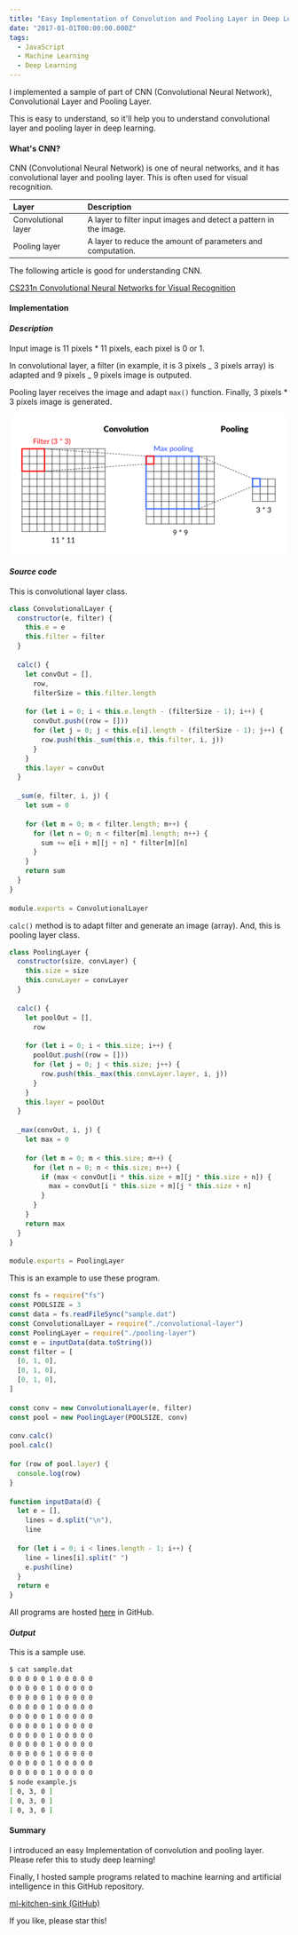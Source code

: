 ```yaml
---
title: "Easy Implementation of Convolution and Pooling Layer in Deep Learning"
date: "2017-01-01T00:00:00.000Z"
tags:
  - JavaScript
  - Machine Learning
  - Deep Learning
---
```


I implemented a sample of part of CNN (Convolutional Neural Network), Convolutional Layer and Pooling Layer.

This is easy to understand, so it'll help you to understand convolutional layer and pooling layer in deep learning.

#### **What's CNN?**

CNN (Convolutional Neural Network) is one of neural networks, and it has convolutional layer and pooling layer.
This is often used for visual recognition.

| Layer               | Description                                                       |
| :------------------ | :---------------------------------------------------------------- |
| Convolutional layer | A layer to filter input images and detect a pattern in the image. |
| Pooling layer       | A layer to reduce the amount of parameters and computation.       |

The following article is good for understanding CNN.

[CS231n Convolutional Neural Networks for Visual Recognition](http://cs231n.github.io/convolutional-networks/)

#### **Implementation**

#### _Description_

Input image is 11 pixels \* 11 pixels, each pixel is 0 or 1.

In convolutional layer, a filter (in example, it is 3 pixels _ 3 pixels array) is adapted and 9 pixels _ 9 pixels image is outputed.

Pooling layer receives the image and adapt `max()` function. Finally, 3 pixels \* 3 pixels image is generated.

![convolution-and-pooling](./2017-01-01-convolution-and-pooling.png)

#### _Source code_

This is convolutional layer class.

```js
class ConvolutionalLayer {
  constructor(e, filter) {
    this.e = e
    this.filter = filter
  }

  calc() {
    let convOut = [],
      row,
      filterSize = this.filter.length

    for (let i = 0; i < this.e.length - (filterSize - 1); i++) {
      convOut.push((row = []))
      for (let j = 0; j < this.e[i].length - (filterSize - 1); j++) {
        row.push(this._sum(this.e, this.filter, i, j))
      }
    }
    this.layer = convOut
  }

  _sum(e, filter, i, j) {
    let sum = 0

    for (let m = 0; m < filter.length; m++) {
      for (let n = 0; n < filter[m].length; n++) {
        sum += e[i + m][j + n] * filter[m][n]
      }
    }
    return sum
  }
}

module.exports = ConvolutionalLayer
```

`calc()` method is to adapt filter and generate an image (array).
And, this is pooling layer class.

```js
class PoolingLayer {
  constructor(size, convLayer) {
    this.size = size
    this.convLayer = convLayer
  }

  calc() {
    let poolOut = [],
      row

    for (let i = 0; i < this.size; i++) {
      poolOut.push((row = []))
      for (let j = 0; j < this.size; j++) {
        row.push(this._max(this.convLayer.layer, i, j))
      }
    }
    this.layer = poolOut
  }

  _max(convOut, i, j) {
    let max = 0

    for (let m = 0; m < this.size; m++) {
      for (let n = 0; n < this.size; n++) {
        if (max < convOut[i * this.size + m][j * this.size + n]) {
          max = convOut[i * this.size + m][j * this.size + n]
        }
      }
    }
    return max
  }
}

module.exports = PoolingLayer
```

This is an example to use these program.

```js
const fs = require("fs")
const POOLSIZE = 3
const data = fs.readFileSync("sample.dat")
const ConvolutionalLayer = require("./convolutional-layer")
const PoolingLayer = require("./pooling-layer")
const e = inputData(data.toString())
const filter = [
  [0, 1, 0],
  [0, 1, 0],
  [0, 1, 0],
]

const conv = new ConvolutionalLayer(e, filter)
const pool = new PoolingLayer(POOLSIZE, conv)

conv.calc()
pool.calc()

for (row of pool.layer) {
  console.log(row)
}

function inputData(d) {
  let e = [],
    lines = d.split("\n"),
    line

  for (let i = 0; i < lines.length - 1; i++) {
    line = lines[i].split(" ")
    e.push(line)
  }
  return e
}
```

All programs are hosted [here](https://github.com/saitoxu/ml-kitchen-sink/tree/master/08-convolution-and-pooling) in GitHub.

#### _Output_

This is a sample use.

```bash
$ cat sample.dat
0 0 0 0 0 1 0 0 0 0 0
0 0 0 0 0 1 0 0 0 0 0
0 0 0 0 0 1 0 0 0 0 0
0 0 0 0 0 1 0 0 0 0 0
0 0 0 0 0 1 0 0 0 0 0
0 0 0 0 0 1 0 0 0 0 0
0 0 0 0 0 1 0 0 0 0 0
0 0 0 0 0 1 0 0 0 0 0
0 0 0 0 0 1 0 0 0 0 0
0 0 0 0 0 1 0 0 0 0 0
0 0 0 0 0 1 0 0 0 0 0
$ node example.js
[ 0, 3, 0 ]
[ 0, 3, 0 ]
[ 0, 3, 0 ]
```

#### **Summary**

I introduced an easy Implementation of convolution and pooling layer.
Please refer this to study deep learning!

Finally, I hosted sample programs related to machine learning and artificial intelligence in this GitHub repository.

[ml-kitchen-sink (GitHub)](https://github.com/saitoxu/ml-kitchen-sink)

If you like, please star this!
